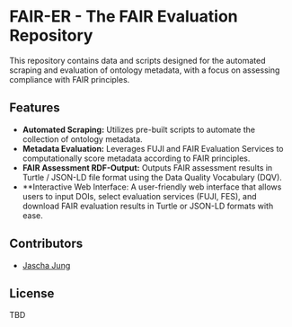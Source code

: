 # FAIR-ER - The FAIR Evaluation Repository

This repository contains data and scripts designed for the automated scraping and evaluation of ontology metadata, with a focus on assessing compliance with FAIR principles.

## Features

- **Automated Scraping:** Utilizes pre-built scripts to automate the collection of ontology metadata.
- **Metadata Evaluation:** Leverages FUJI and FAIR Evaluation Services to computationally score metadata according to FAIR principles.
- **FAIR Assessment RDF-Output:** Outputs FAIR assessment results in Turtle / JSON-LD file format using the Data Quality Vocabulary (DQV).
- **Interactive Web Interface: A user-friendly web interface that allows users to input DOIs, select evaluation services (FUJI, FES), and download FAIR evaluation results in Turtle or JSON-LD formats with ease.

## Contributors

- [Jascha Jung](mailto:j.jung@ktbl.de)

## License

TBD
